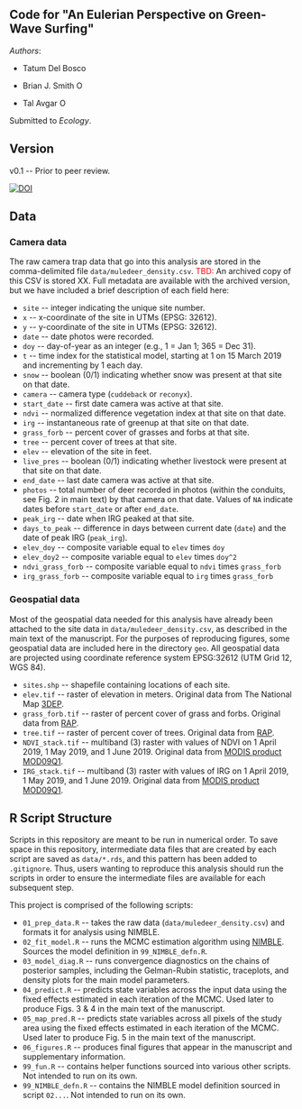 ## Code for "An Eulerian Perspective on Green-Wave Surfing"

_Authors_:  

  * Tatum Del Bosco

  * Brian J. Smith <a itemprop="sameAs" content="https://orcid.org/0000-0002-0531-0492" href="https://orcid.org/0000-0002-0531-0492" target="orcid.widget" rel="me noopener noreferrer" style="vertical-align:top;"><img src="https://orcid.org/sites/default/files/images/orcid_16x16.png" alt="ORCID iD icon" style="width:1em;margin-right:.5em;"/></a>

  * Tal Avgar <a itemprop="sameAs" content="https://orcid.org/
0000-0002-8764-6976" href="https://orcid.org/
0000-0002-8764-6976" target="orcid.widget" rel="me noopener noreferrer" style="vertical-align:top;"><img src="https://orcid.org/sites/default/files/images/orcid_16x16.png" alt="ORCID iD icon" style="width:1em;margin-right:.5em;"/></a>

Submitted to *Ecology*.

## Version  

v0.1 -- Prior to peer review.  

[![DOI](https://zenodo.org/badge/408896711.svg)](https://zenodo.org/badge/latestdoi/408896711)


## Data

### Camera data  

The raw camera trap data that go into this analysis are stored in the comma-delimited file `data/muledeer_density.csv`. <span style = 'color:red'>TBD: </span>An archived copy of this CSV is stored XX. Full metadata are available with the archived version, but we have included a brief description of each field here:  

  * `site` -- integer indicating the unique site number.
  * `x` -- x-coordinate of the site in UTMs (EPSG: 32612).
  * `y` -- y-coordinate of the site in UTMs (EPSG: 32612).
  * `date` -- date photos were recorded.
  * `doy` -- day-of-year as an integer (e.g., 1 = Jan 1; 365 = Dec 31).
  * `t` -- time index for the statistical model, starting at 1 on 15 March 2019 and incrementing by 1 each day.
  * `snow` -- boolean (0/1) indicating whether snow was present at that site on that date.
  * `camera` -- camera type (`cuddeback` or `reconyx`).
  * `start_date` -- first date camera was active at that site.
  * `ndvi` -- normalized difference vegetation index at that site on that date.
  * `irg` -- instantaneous rate of greenup at that site on that date.
  * `grass_forb` -- percent cover of grasses and forbs at that site.
  * `tree` -- percent cover of trees at that site.
  * `elev` -- elevation of the site in feet.
  * `live_pres` -- boolean (0/1) indicating whether livestock were present at that site on that date.
  * `end_date` -- last date camera was active at that site.
  * `photos` -- total number of deer recorded in photos (within the conduits, see Fig. 2 in main text) by that camera on that date. Values of `NA` indicate dates before `start_date` or after `end_date`.
  * `peak_irg` -- date when IRG peaked at that site.
  * `days_to_peak` -- difference in days between current date (`date`) and the date of peak IRG (`peak_irg`).
  * `elev_doy` -- composite variable equal to `elev` times `doy`
  * `elev_doy2` -- composite variable equal to `elev` times `doy^2`
  * `ndvi_grass_forb` -- composite variable equal to `ndvi` times `grass_forb`
  * `irg_grass_forb` -- composite variable equal to `irg` times `grass_forb`
  
### Geospatial data

Most of the geospatial data needed for this analysis have already been attached to the site data in `data/muledeer_density.csv`, as described in the main text of the manuscript. For the purposes of reproducing figures, some geospatial data are included here in the directory `geo`.  All geospatial data are projected using coordinate reference system EPSG:32612 (UTM Grid 12, WGS 84).

  * `sites.shp` -- shapefile containing locations of each site.
  * `elev.tif` -- raster of elevation in meters. Original data from The National Map [3DEP](https://www.usgs.gov/core-science-systems/ngp/3dep).
  * `grass_forb.tif` -- raster of percent cover of grass and forbs. Original data from [RAP](https://rangelands.app/products/#cover).
  * `tree.tif` -- raster of percent cover of trees. Original data from [RAP](https://rangelands.app/products/#cover).
  * `NDVI_stack.tif` -- multiband (3) raster with values of NDVI on 1 April 2019, 1 May 2019, and 1 June 2019. Original data from [MODIS product MOD09Q1](https://lpdaac.usgs.gov/products/mod09q1v006/).
  * `IRG_stack.tif` -- multiband (3) raster with values of IRG on 1 April 2019, 1 May 2019, and 1 June 2019. Original data from [MODIS product MOD09Q1](https://lpdaac.usgs.gov/products/mod09q1v006/).

## R Script Structure  

Scripts in this repository are meant to be run in numerical order. To save space in this repository, intermediate data files that are created by each script are saved as `data/*.rds`, and this pattern has been added to `.gitignore`. Thus, users wanting to reproduce this analysis should run the scripts in order to ensure the intermediate files are available for each subsequent step. 

This project is comprised of the following scripts:

  * `01_prep_data.R` -- takes the raw data (`data/muledeer_density.csv`) and formats it for analysis using NIMBLE.
  * `02_fit_model.R` -- runs the MCMC estimation algorithm using [NIMBLE](https://r-nimble.org/). Sources the model definition in `99_NIMBLE_defn.R`.
  * `03_model_diag.R` -- runs convergence diagnostics on the chains of posterior samples, including the Gelman-Rubin statistic, traceplots, and density plots for the main model parameters.
  * `04_predict.R` -- predicts state variables across the input data using the fixed effects estimated in each iteration of the MCMC. Used later to produce Figs. 3 & 4 in the main text of the manuscript.
  * `05_map_pred.R` -- predicts state variables across all pixels of the study area using the fixed effects estimated in each iteration of the MCMC. Used later to produce Fig. 5 in the main text of the manuscript.
  * `06_figures.R` -- produces final figures that appear in the manuscript and supplementary information.
  * `99_fun.R` -- contains helper functions sourced into various other scripts. Not intended to run on its own.
  * `99_NIMBLE_defn.R` -- contains the NIMBLE model definition sourced in script `02...`. Not intended to run on its own.
  
